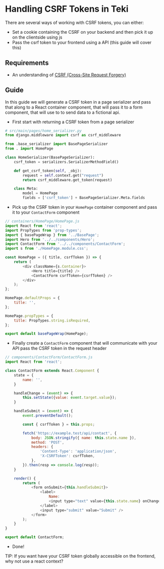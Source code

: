 # Handling CSRF Tokens in Teki

There are several ways of working with CSRF tokens, you can either:
- Set a cookie containing the CSRF on your backend and then pick it up on the clientside using js
- Pass the csrf token to your frontend using a API (this guide will cover this)

## Requirements

- An understanding of [CSRF (Cross-Site Request Forgery)](https://cheatsheetseries.owasp.org/cheatsheets/Cross-Site_Request_Forgery_Prevention_Cheat_Sheet.html)

## Guide

In this guide we will generate a CSRF token in a page serializer and pass that along to a React container component, that will pass it to a form component, that will use to to send data to a fictional api.

- First start with returning a CSRF token from a page serializer

```python
# src/main/pages/home_serializer.py
from django.middleware import csrf as csrf_middleware

from .base_serializer import BasePageSerializer
from . import HomePage

class HomeSerializer(BasePageSerializer):
    csrf_token = serializers.SerializerMethodField()

    def get_csrf_token(self, _obj):
        request = self.context.get("request")
        return csrf_middleware.get_token(request)

    class Meta:
        model = HomePage
        fields = ['csrf_token'] + BasePageSerializer.Meta.fields
```

- Pick up the CSRF token in your `HomePage` container component and pass it to your `ContactForm` component

```javascript
// containers/HomePage/HomePage.js
import React from 'react';
import PropTypes from 'prop-types';
import { basePageWrap } from '../BasePage';
import Hero from '../../components/Hero';
import ContactForm from '../../components/ContactForm';
import s from './HomePage.module.css';

const HomePage = ({ title, csrfToken }) => {
    return (
        <div className={s.Container}>
            <Hero title={title} />
            <ContactForm csrfToken={csrfToken} />
        </div>
    );
};

HomePage.defaultProps = {
    title: '',
};

HomePage.propTypes = {
    title: PropTypes.string.isRequired,
};

export default basePageWrap(HomePage);
```

- Finally create a `ContactForm` component that will communicate with your API pass the CSRF token in the request header

```javascript
// components/ContactForm/ContactForm.js
import React from 'react';

class ContactForm extends React.Component {
    state = {
        name: '',
    }

    handleChange = (event) => {
        this.setState({value: event.target.value});  
    }

    handleSubmit = (event) => {
        event.preventDefault();

        const { csrfToken } = this.props;

        fetch('https://example.test/api/contact', {
            body: JSON.stringify({ name: this.state.name }),
            method: 'POST',
            headers: {
                'Content-Type': 'application/json',
                'X-CSRFToken': csrfToken,
            },
        }).then(resp => console.log(resp));
    }

    render() {
        return (
            <form onSubmit={this.handleSubmit}>
                <label>
                    Name:
                    <input type="text" value={this.state.name} onChange={this.handleChange} />
                </label>
                <input type="submit" value="Submit" />
            </form>
        );
    }
}

export default ContactForm;
```
- Done!

TIP: If you want have your CSRF token globally accessible on the frontend, why not use a react context?
